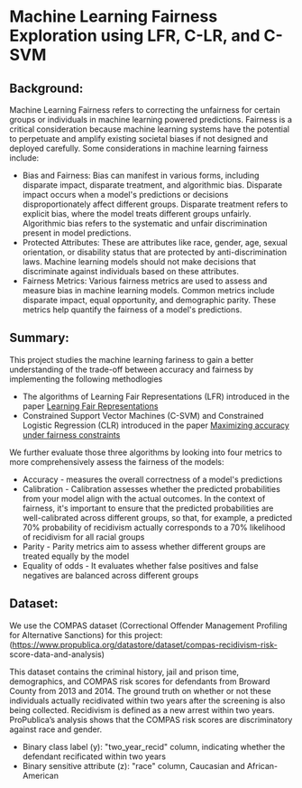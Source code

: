 # Machine Learning Fairness Exploration using LFR, C-LR, and C-SVM

## Background: 
Machine Learning Fairness refers to correcting the unfairness for certain groups or individuals in machine learning powered predictions. Fairness is a 
critical consideration because machine learning systems have the potential to perpetuate and amplify existing societal biases if not designed and deployed carefully.
Some considerations in machine learning fairness include:
* Bias and Fairness: Bias can manifest in various forms, including disparate impact, disparate treatment, and algorithmic bias. Disparate impact occurs when a model's predictions or decisions disproportionately affect different groups. Disparate treatment refers to explicit bias, where the model treats different groups unfairly. Algorithmic bias refers to the systematic and unfair discrimination present in model predictions.
* Protected Attributes: These are attributes like race, gender, age, sexual orientation, or disability status that are protected by anti-discrimination laws. Machine learning models should not make decisions that discriminate against individuals based on these attributes.
* Fairness Metrics: Various fairness metrics are used to assess and measure bias in machine learning models. Common metrics include disparate impact, equal opportunity, and demographic parity. These metrics help quantify the fairness of a model's predictions.

## Summary: 
This project studies the machine learning fariness to gain a better understanding of the trade-off between accuracy and fairness by implementing the following methodlogies

* The algorithms of Learning Fair Representations (LFR) introduced in the paper [Learning Fair Representations](http://proceedings.mlr.press/v28/zemel13.html) 
* Constrained Support Vector Machines (C-SVM) and Constrained Logistic Regression (CLR) introduced in the paper [Maximizing accuracy under fairness constraints](https://arxiv.org/abs/1507.05259 ) 

We further evaluate those three algorithms by looking into four metrics to more comprehensively assess the fairness of the models: 
* Accuracy - measures the overall correctness of a model's predictions
* Calibration - Calibration assesses whether the predicted probabilities from your model align with the actual outcomes. In the context of fairness, it's important to ensure that the predicted probabilities are well-calibrated across different groups, so that, for example, a predicted 70% probability of recidivism actually corresponds to a 70% likelihood of recidivism for all racial groups
* Parity - Parity metrics aim to assess whether different groups are treated equally by the model
* Equality of odds -  It evaluates whether false positives and false negatives are balanced across different groups

## Dataset:
We use the COMPAS dataset (Correctional Offender Management Profiling for Alternative Sanctions) for this project: (https://www.propublica.org/datastore/dataset/compas-recidivism-risk- score-data-and-analysis) 

This dataset contains  the criminal history, jail and prison time, demographics, and COMPAS risk scores for defendants from Broward County from 2013 and 2014. The ground truth on whether 
or not these individuals actually recidivated within two years after the screening is also being collected. Recidivism is defined as a new arrest within two years. ProPublica’s analysis shows that the COMPAS risk scores are discriminatory against race and gender.

* Binary class label (y): "two_year_recid" column, indicating whether the defendant recificated within two years
* Binary sensitive attribute (z): "race" column, Caucasian and African-American

  
